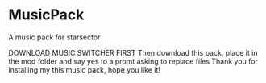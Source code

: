 # MusicPack
A music pack for starsector

DOWNLOAD MUSIC SWITCHER FIRST
Then download this pack, place it in the mod folder and say yes to a promt asking to replace files
Thank you for installing my this music pack, hope you like it!
